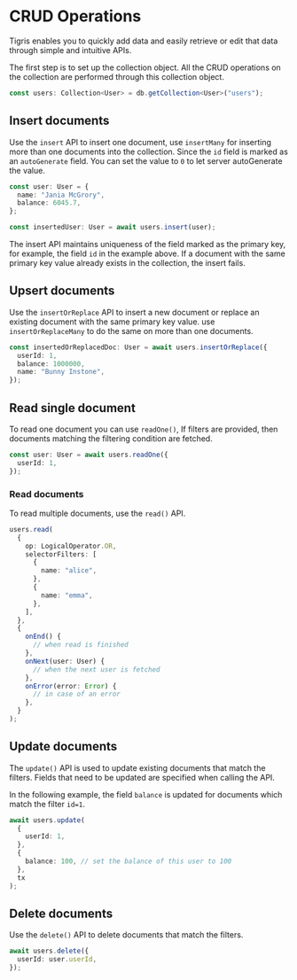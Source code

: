 # CRUD Operations

Tigris enables you to quickly add data and easily retrieve or edit that data
through simple and intuitive APIs.

The first step is to set up the collection object. All the CRUD operations on
the collection are performed through this collection object.

```typescript
const users: Collection<User> = db.getCollection<User>("users");
```

## Insert documents

Use the `insert` API to insert one document, use `insertMany` for inserting more
than one documents into the collection. Since the `id` field is marked as
an `autoGenerate` field. You can set the value to `0` to let server autoGenerate
the value.

```typescript
const user: User = {
  name: "Jania McGrory",
  balance: 6045.7,
};

const insertedUser: User = await users.insert(user);
```

The insert API maintains uniqueness of the field marked as the primary key, for
example, the field `id` in the example above. If a document with the same
primary key value already exists in the collection, the insert fails.

## Upsert documents

Use the `insertOrReplace` API to insert a new document or replace an existing
document with the same primary key value. use `insertOrReplaceMany` to do the
same on more than one documents.

```typescript
const insertedOrReplacedDoc: User = await users.insertOrReplace({
  userId: 1,
  balance: 1000000,
  name: "Bunny Instone",
});
```

## Read single document

To read one document you can use `readOne()`, If filters are provided, then
documents matching the filtering condition are fetched.

```typescript
const user: User = await users.readOne({
  userId: 1,
});
```

### Read documents

To read multiple documents, use the `read()` API.

```typescript
users.read(
  {
    op: LogicalOperator.OR,
    selectorFilters: [
      {
        name: "alice",
      },
      {
        name: "emma",
      },
    ],
  },
  {
    onEnd() {
      // when read is finished
    },
    onNext(user: User) {
      // when the next user is fetched
    },
    onError(error: Error) {
      // in case of an error
    },
  }
);
```

## Update documents

The `update()` API is used to update existing documents that match the filters.
Fields that need to be updated are specified when calling the API.

In the following example, the field `balance` is updated for documents which
match the filter `id=1`.

```typescript
await users.update(
  {
    userId: 1,
  },
  {
    balance: 100, // set the balance of this user to 100
  },
  tx
);
```

## Delete documents

Use the `delete()` API to delete documents that match the filters.

```typescript
await users.delete({
  userId: user.userId,
});
```
